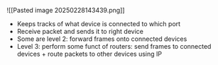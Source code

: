 ![[Pasted image 20250228143439.png]]
- Keeps tracks of what device is connected to which port
- Receive packet and sends it to right device
- Some are level 2: forward frames onto connected devices
- Level 3: perform some funct of routers: send frames to connected devices + route packets to other devices using IP